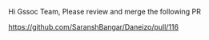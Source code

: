 Hi Gssoc Team,
Please review and merge the following PR

https://github.com/SaranshBangar/Daneizo/pull/116
